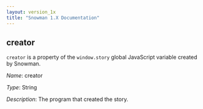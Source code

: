 ```yaml
---
layout: version_1x
title: "Snowman 1.X Documentation"
---
```


## creator

`creator` is a property of the `window.story` global JavaScript variable created by Snowman.

*Name*: creator

*Type*: String

*Description*: The program that created the story.
